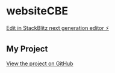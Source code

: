 # websiteCBE

[Edit in StackBlitz next generation editor ⚡️](https://stackblitz.com/~/github.com/Kal-droid/websiteCBE)
## My Project
[View the project on GitHub](https://github.com/Kal-droid/websiteCBE.git)
